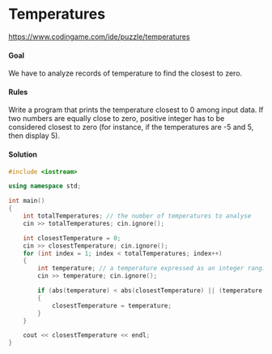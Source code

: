 # Temperatures


https://www.codingame.com/ide/puzzle/temperatures

#### **Goal**
We have to analyze records of temperature to find the closest to zero.

#### **Rules**
Write a program that prints the temperature closest to 0 among input data. If two numbers are equally close to zero, positive integer has to be considered closest to zero (for instance, if the temperatures are -5 and 5, then display 5).

#### **Solution**

```c++
#include <iostream>

using namespace std;

int main()
{
    int totalTemperatures; // the number of temperatures to analyse
    cin >> totalTemperatures; cin.ignore();

    int closestTemperature = 0;
    cin >> closestTemperature; cin.ignore();
    for (int index = 1; index < totalTemperatures; index++)
    {
        int temperature; // a temperature expressed as an integer ranging from -273 to 5526
        cin >> temperature; cin.ignore();

        if (abs(temperature) < abs(closestTemperature) || (temperature == -closestTemperature && temperature > 0))
        {
            closestTemperature = temperature;
        }
    }

    cout << closestTemperature << endl;
}
```
